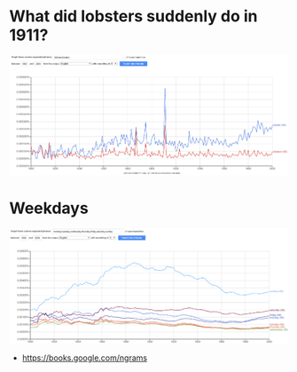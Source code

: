 # What did lobsters suddenly do in 1911?

![lobsters](lobsters.png)

# Weekdays

![weekdays](weekdays.png)



* https://books.google.com/ngrams
